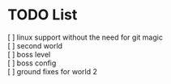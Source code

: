 # TODO List

[ ] linux support without the need for git magic  
[ ] second world  
[ ] boss level  
[ ] boss config  
[ ] ground fixes for world 2  
